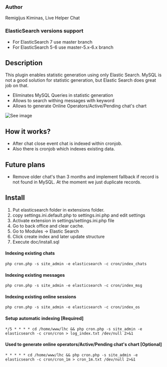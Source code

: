 ### Author
Remigijus Kiminas, Live Helper Chat

### ElasticSearch versions support
 - For ElasticSearch 7 use master branch
 - For ElasticSearch 5-6 use master-5.x-6.x branch

## Description
This plugin enables statistic generation using only Elastic Search. MySQL is not a good solution for statistic generation, but Elastic Search does great job on that.
 - Eliminates MySQL Queries in statistic generation
 - Allows to search withing messages with keyword
 - Allows to generate Online Operators/Active/Pending chat's chart
 
![See image](https://livehelperchat.com/design/frontendnew/images/stats.png)

## How it works?
 - After chat close event chat is indexed within cronjob.
 - Also there is cronjob which indexes existing data.

## Future plans
 - Remove older chat's than 3 months and implement fallback if record is not found in MySQL. At the moment we just duplicate records.

## Install

1. Put elasticsearch folder in extensions folder.
2. copy settings.ini.default.php to settings.ini.php and edit settings
2. Activate extension in settings/settings.ini.php file
3. Go to back office and clear cache.
4. Go to Modules -> Elastic Search
5. Click create index and later update structure
6. Execute doc/install.sql

#### Indexing existing chats
`php cron.php -s site_admin -e elasticsearch -c cron/index_chats`

#### Indexing existing messages
`php cron.php -s site_admin -e elasticsearch -c cron/index_msg`

#### Indexing existing online sessions
`php cron.php -s site_admin -e elasticsearch -c cron/index_os`

#### Setup automatic indexing [Required]
`*/5 * * * * cd /home/www/lhc && php cron.php -s site_admin -e elasticsearch -c cron/cron > log_index.txt /dev/null 2>&1`

#### Used to generate online operators/Active/Pending chat's chart [Optional]
`* * * * * cd /home/www/lhc && php cron.php -s site_admin -e elasticsearch -c cron/cron_1m > cron_1m.txt /dev/null 2>&1`
